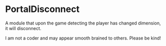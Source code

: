 # PortalDisconnect


A module that upon the game detecting the player has changed dimension, it will disconnect.

I am not a coder and may appear smooth brained to others. Please be kind!
